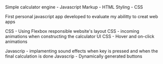 Simple calculator 
engine - Javascript
Markup - HTML
Styling - CSS

First personal javascript app developed to evaluate my abilitty to creat web apps

CSS - Using Flexbox responsible website's layout
CSS - incoming animations when constructing the calculator UI
CSS - Hover and on-click animations

Javascrip - implamenting sound effects when key is pressed and when the final calculation is done
Javascrip - Dynamically generated buttons  
